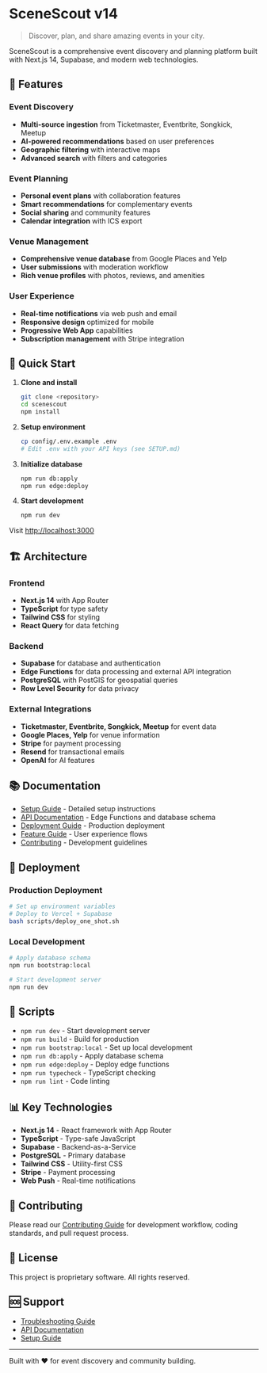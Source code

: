 # SceneScout v14

> Discover, plan, and share amazing events in your city.

SceneScout is a comprehensive event discovery and planning platform built with Next.js 14, Supabase, and modern web technologies.

## 🌟 Features

### Event Discovery
- **Multi-source ingestion** from Ticketmaster, Eventbrite, Songkick, Meetup
- **AI-powered recommendations** based on user preferences
- **Geographic filtering** with interactive maps
- **Advanced search** with filters and categories

### Event Planning
- **Personal event plans** with collaboration features
- **Smart recommendations** for complementary events
- **Social sharing** and community features
- **Calendar integration** with ICS export

### Venue Management
- **Comprehensive venue database** from Google Places and Yelp
- **User submissions** with moderation workflow
- **Rich venue profiles** with photos, reviews, and amenities

### User Experience
- **Real-time notifications** via web push and email
- **Responsive design** optimized for mobile
- **Progressive Web App** capabilities
- **Subscription management** with Stripe integration

## 🚀 Quick Start

1. **Clone and install**
   ```bash
   git clone <repository>
   cd scenescout
   npm install
   ```

2. **Setup environment**
   ```bash
   cp config/.env.example .env
   # Edit .env with your API keys (see SETUP.md)
   ```

3. **Initialize database**
   ```bash
   npm run db:apply
   npm run edge:deploy
   ```

4. **Start development**
   ```bash
   npm run dev
   ```

Visit [http://localhost:3000](http://localhost:3000)

## 🏗 Architecture

### Frontend
- **Next.js 14** with App Router
- **TypeScript** for type safety
- **Tailwind CSS** for styling
- **React Query** for data fetching

### Backend
- **Supabase** for database and authentication
- **Edge Functions** for data processing and external API integration
- **PostgreSQL** with PostGIS for geospatial queries
- **Row Level Security** for data privacy

### External Integrations
- **Ticketmaster, Eventbrite, Songkick, Meetup** for event data
- **Google Places, Yelp** for venue information
- **Stripe** for payment processing
- **Resend** for transactional emails
- **OpenAI** for AI features

## 📚 Documentation

- [Setup Guide](docs/SETUP.md) - Detailed setup instructions
- [API Documentation](docs/API.md) - Edge Functions and database schema
- [Deployment Guide](docs/DEPLOYMENT.md) - Production deployment
- [Feature Guide](docs/FEATURES.md) - User experience flows
- [Contributing](docs/CONTRIBUTING.md) - Development guidelines

## 🚢 Deployment

### Production Deployment
```bash
# Set up environment variables
# Deploy to Vercel + Supabase
bash scripts/deploy_one_shot.sh
```

### Local Development
```bash
# Apply database schema
npm run bootstrap:local

# Start development server
npm run dev
```

## 🔧 Scripts

- `npm run dev` - Start development server
- `npm run build` - Build for production
- `npm run bootstrap:local` - Set up local development
- `npm run db:apply` - Apply database schema
- `npm run edge:deploy` - Deploy edge functions
- `npm run typecheck` - TypeScript checking
- `npm run lint` - Code linting

## 📊 Key Technologies

- **Next.js 14** - React framework with App Router
- **TypeScript** - Type-safe JavaScript
- **Supabase** - Backend-as-a-Service
- **PostgreSQL** - Primary database
- **Tailwind CSS** - Utility-first CSS
- **Stripe** - Payment processing
- **Web Push** - Real-time notifications

## 🤝 Contributing

Please read our [Contributing Guide](docs/CONTRIBUTING.md) for development workflow, coding standards, and pull request process.

## 📄 License

This project is proprietary software. All rights reserved.

## 🆘 Support

- [Troubleshooting Guide](docs/TROUBLESHOOTING.md)
- [API Documentation](docs/API.md)
- [Setup Guide](docs/SETUP.md)

---

Built with ❤️ for event discovery and community building.